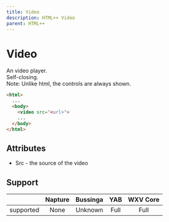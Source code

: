 ```yaml
---
title: Video
description: HTML++ Video
parent: HTML++
---
```

# Video

An video player.\
Self-closing.\
Note: Unlike html, the controls are always shown.

```html
<html>
  ...
  <body>
    <video src="<url>">
    ...
  </body>
</html>
```

## Attributes

- Src - the source of the video

## Support

|           | Napture | Bussinga | YAB  | WXV Core |
| --------- | :-----: | :------: | :--: | :------: |
| supported | None    | Unknown  | Full | Full     |
